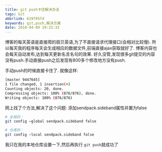 ```yaml
---
title: git push卡住解决办法
tags: Git
abbrlink: 629795fd
keywords: git,push,解决方案
date: 2018-04-09 19:33:33
---
```


博客的每天英语是直接爬的扇贝英语,为了不直接请求代理接口(会相对比较慢).
所以每天我的程序每天会生成相应的数据文件,前端直接ajax获取就好了.
博客内容也会每天自动发布,达到每天更新名言名句的效果.
好久没管,发现很多git提交的内容没有push.手动直接push之后发现有800多个修改地方没有push.

手动push的时候直接卡住了.
就像这样:

```bash
[master 9447645] 
1 file changed, 1 insertion(+)
Counting objects: 20, done.
Compressing objects: 100% (876/876), done.
Writing objects: 100% (876/876)
```

网上找了个方法,解决了这个问题:
添加sendpack.sideband属性并置为false
```bash
# 全局的：
git config –global sendpack.sideband false

# 仓库的：
git config –local sendpack.sideband false
```

我只在我的本地仓库设置一下,然后再执行 `git push`就成功了